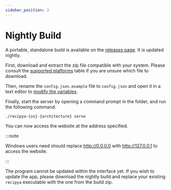 ```yaml
---
sidebar_position: 3
---
```


# Nightly Build

A portable, standalone build is available on the [releases page](https://github.com/reaper47/recipya/releases/tag/nightly).
It is updated nightly.

First, download and extract the zip file compatible with your system. 
Please consult the [supported platforms](#supported-platforms) table if you are unsure which file to download.

Then, rename the `config.json.example` file to `config.json` and open it in a text editor 
to [modify the variables](/docs/installation/config-file). 

Finally, start the server by opening a command prompt in the folder, and run the following command.

```bash
./recipya-{os}-{architecture} serve
```

You can now access the website at the address specified.

:::note

Windows users need should replace http://0.0.0.0 with http://127.0.0.1 to access the website.

:::

The program cannot be updated within the interface yet. If you wish to update the app, please download the nightly
build and replace your existing `recipya` executable with the one from the build zip.
